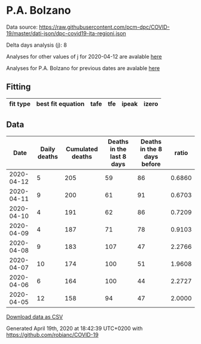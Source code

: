 # P.A. Bolzano

Data source: https://raw.githubusercontent.com/pcm-dpc/COVID-19/master/dati-json/dpc-covid19-ita-regioni.json

Delta days analysis (j): 8

Analyses for other values of j for 2020-04-12 are avalable [here](../2020-04-12/README.md)

Analyses for P.A. Bolzano for previous dates are avalable [here](../README.md)

## Fitting 
|fit type|best fit equation|tafe|tfe|ipeak|izero|
|-------|-----|--------|------|---|---|

## Data
|Date|Daily deaths|Cumulated deaths|Deaths in the last 8 days|Deaths in the 8 days before|ratio|
|----|----------|-----------|-------|--------------------|-----|
|2020-04-12|5|205|59|86|0.6860|
|2020-04-11|9|200|61|91|0.6703|
|2020-04-10|4|191|62|86|0.7209|
|2020-04-09|4|187|71|78|0.9103|
|2020-04-08|9|183|107|47|2.2766|
|2020-04-07|10|174|100|51|1.9608|
|2020-04-06|6|164|100|44|2.2727|
|2020-04-05|12|158|94|47|2.0000|

[Download data as CSV](COVID-19_p.a._bolzano_j8_2020-04-12.csv)

Generated April 19th, 2020 at 18:42:39 UTC+0200 with https://github.com/robianc/COVID-19
